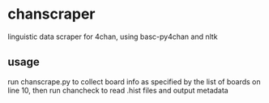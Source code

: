 # chanscraper
linguistic data scraper for 4chan, using basc-py4chan and nltk

## usage
run chanscrape.py to collect board info as specified by the list of boards on line 10, then run chancheck to read .hist files and output metadata
